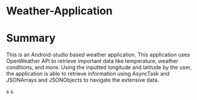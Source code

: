 # Weather-Application
<h1>Summary</h1>
This is an Android-studio based weather application. This application uses OpenWeather API to retrieve important data like temperature, weather conditions, and more. Using the inputted longitude and latitude by the user, the application is able to retrieve information using AsyncTask and JSONArrays and JSONObjects to navigate the extensive data.

s
s
